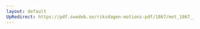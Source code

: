 ```yaml
---
layout: default
UpRedirect: https://pdf.swedeb.se/riksdagen-motions-pdf/1867/mot_1867__fk__00073/mot_1867__fk__00073_002.pdf
---
```

